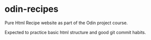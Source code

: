 # odin-recipes
Pure Html Recipe website as part of the Odin project course.

Expected to practice basic html structure and good git commit habits.
